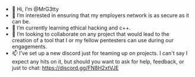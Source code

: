 - 👋 Hi, I’m @MrG3tty
- 👀 I’m interested in ensuring that my employers network is as secure as it can be. 
- 🌱 I’m currently learning ethical hacking and c++. 
- 💞️ I’m looking to collaborate on any project that would lead to the creation of a tool that I or my fellow pentesters can use during our engagements.
- 📫 I've set up a new discord just for teaming up on projects. I can't say I expect any hits on it, but should you want to ask for help, feedback, or just to chat: https://discord.gg/FN8H2xtVJE

<!---
MrG3tty/MrG3tty is a ✨ special ✨ repository because its `README.md` (this file) appears on your GitHub profile.
You can click the Preview link to take a look at your changes.
--->
